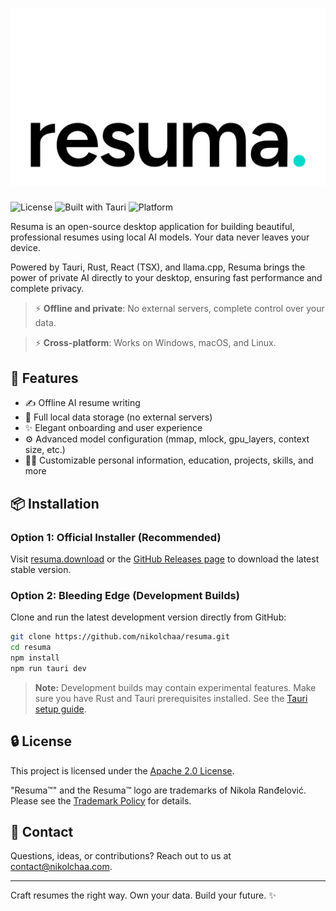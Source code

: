 # ![Resuma Banner](./resuma.png)

![License](https://img.shields.io/github/license/nikolchaa/resuma?color=blue)
![Built with Tauri](https://img.shields.io/badge/Built%20with-Tauri-blue)
![Platform](https://img.shields.io/badge/Platform-Desktop--only-blue)

Resuma is an open-source desktop application for building beautiful, professional resumes using local AI models. Your data never leaves your device.

Powered by Tauri, Rust, React (TSX), and llama.cpp, Resuma brings the power of private AI directly to your desktop, ensuring fast performance and complete privacy.

> ⚡ **Offline and private**: No external servers, complete control over your data.

> ⚡ **Cross-platform**: Works on Windows, macOS, and Linux.

## 🔧 Features

- ✍️ Offline AI resume writing
- 📂 Full local data storage (no external servers)
- ✨ Elegant onboarding and user experience
- ⚙️ Advanced model configuration (mmap, mlock, gpu_layers, context size, etc.)
- 👨‍💼 Customizable personal information, education, projects, skills, and more

## 📦 Installation

### Option 1: Official Installer (Recommended)

Visit [resuma.download](https://resuma.download) or the [GitHub Releases page](https://github.com/nikolchaa/resuma/releases) to download the latest stable version.

### Option 2: Bleeding Edge (Development Builds)

Clone and run the latest development version directly from GitHub:

```bash
git clone https://github.com/nikolchaa/resuma.git
cd resuma
npm install
npm run tauri dev
```

> **Note:** Development builds may contain experimental features. Make sure you have Rust and Tauri prerequisites installed. See the [Tauri setup guide](https://v2.tauri.app/start/prerequisites/).

## 🔒 License

This project is licensed under the [Apache 2.0 License](./LICENSE).

"Resuma™" and the Resuma™ logo are trademarks of Nikola Ranđelović. Please see the [Trademark Policy](./TRADEMARK.md) for details.

## 📧 Contact

Questions, ideas, or contributions? Reach out to us at [contact@nikolchaa.com](mailto:contact@nikolchaa.com).

---

Craft resumes the right way. Own your data. Build your future. ✨
